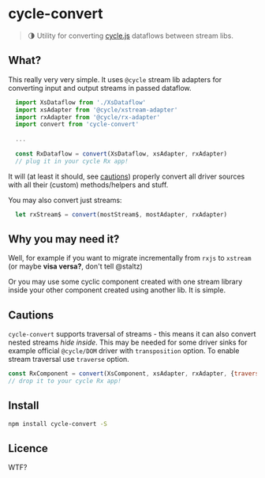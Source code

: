 # cycle-convert

> :last_quarter_moon: Utility for converting [cycle.js](http://cycle.js.org) dataflows between stream libs.

## What?

This really very very simple. It uses `@cycle` stream lib adapters 
for converting input and output streams in passed dataflow.

```js
  import XsDataflow from './XsDataflow'  
  import xsAdapter from '@cycle/xstream-adapter'
  import rxAdapter from '@cycle/rx-adapter'
  import convert from 'cycle-convert'
  
  ...
  
  const RxDataflow = convert(XsDataflow, xsAdapter, rxAdapter)    
  // plug it in your cycle Rx app!  
```

It will (at least it should, see [cautions](#cautions)) properly convert 
all driver sources with all their (custom) methods/helpers and stuff.

You may also convert just streams:
```js    
  let rxStream$ = convert(mostStream$, mostAdapter, rxAdapter)    
```


## Why you may need it?

Well, for example if you want to migrate incrementally 
from `rxjs` to `xstream` (or maybe **visa versa?**, don't tell @staltz)

Or you may use some cyclic component created with one stream library 
inside your other component created using another lib. It is simple.

## Cautions

`cycle-convert` supports traversal of streams - this means it can
also convert nested streams *hide inside*. This may be needed for some driver
sinks for example official `@cycle/DOM` driver with `transposition` option.
To enable stream traversal use `traverse` option.

```js
const RxComponent = convert(XsComponent, xsAdapter, rxAdapter, {traverseSink: ['DOM']})
// drop it to your cycle Rx app!
```

## Install
```bash
npm install cycle-convert -S
```

## Licence

WTF?